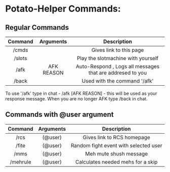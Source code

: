# Potato-Helper Commands:

Regular Commands 
----
|Command | Arguments |  Description |
|:------:|:---------:|:--------------------------------------:|
|/cmds | | Gives link to this page |
|/slots | | Play the slotmachine with yourself |
|/afk | AFK REASON | Auto-Respond , Logs all messages that are addresed to you |
|/back | | Used with the command '/afk' |

To use '/afk' type in chat - /afk [AFK REASON] - this will be used as your response message. When you are no longer AFK type /back in chat.


Commands with @user argument
----
|Command | Arguments |  Description |
|:------:|:---------:|:--------------------------------------:|
|/rcs | (@user) | Gives link to RCS homepage |
|/fite | (@user) | Random fight event with selected user |
|/mms | (@user) | Meh mute shush message|
|/mehrule | (@user) | Calculates needed mehs for a skip |




